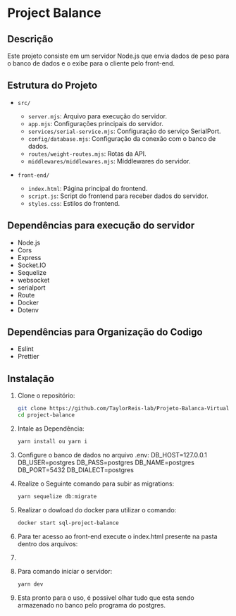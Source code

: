 # Project Balance

## Descrição

Este projeto consiste em um servidor Node.js que envia dados de peso para o banco de dados e o exibe para o cliente pelo front-end.

## Estrutura do Projeto

- `src/`
  - `server.mjs`: Arquivo para execução do servidor.
  - `app.mjs`: Configurações principais do servidor.
  - `services/serial-service.mjs`: Configuração do serviço SerialPort.
  - `config/database.mjs`: Configuração da conexão com o banco de dados.
  - `routes/weight-routes.mjs`: Rotas da API.
  - `middlewares/middlewares.mjs`: Middlewares do servidor.

- `front-end/`
  - `index.html`: Página principal do frontend.
  - `script.js`: Script do frontend para receber dados do servidor.
  - `styles.css`: Estilos do frontend.

## Dependências para execução do servidor

- Node.js
- Cors
- Express
- Socket.IO
- Sequelize
- websocket
- serialport
- Route
- Docker
- Dotenv

## Dependências para Organização do Codigo

- Eslint
- Prettier

## Instalação

1. Clone o repositório:
   ```bash
   git clone https://github.com/TaylorReis-lab/Projeto-Balanca-Virtual
   cd project-balance

2. Intale as Dependência:
   ```bash
   yarn install ou yarn i

4. Configure o banco de dados no arquivo .env:
    DB_HOST=127.0.0.1
    DB_USER=postgres
    DB_PASS=postgres
    DB_NAME=postgres
    DB_PORT=5432
    DB_DIALECT=postgres

5. Realize o Seguinte comando para subir as migrations:
   ```bash
   yarn sequelize db:migrate

6. Realizar o dowload do docker para utilizar o comando:
   ```bash
   docker start sql-project-balance

7. Para ter acesso ao front-end execute o index.html presente na pasta dentro dos arquivos:
8. 
9. Para comando iniciar o servidor:
   ```bash
   yarn dev

10. Esta pronto para o uso, é possivel olhar tudo que esta sendo armazenado no banco pelo programa do postgres.
